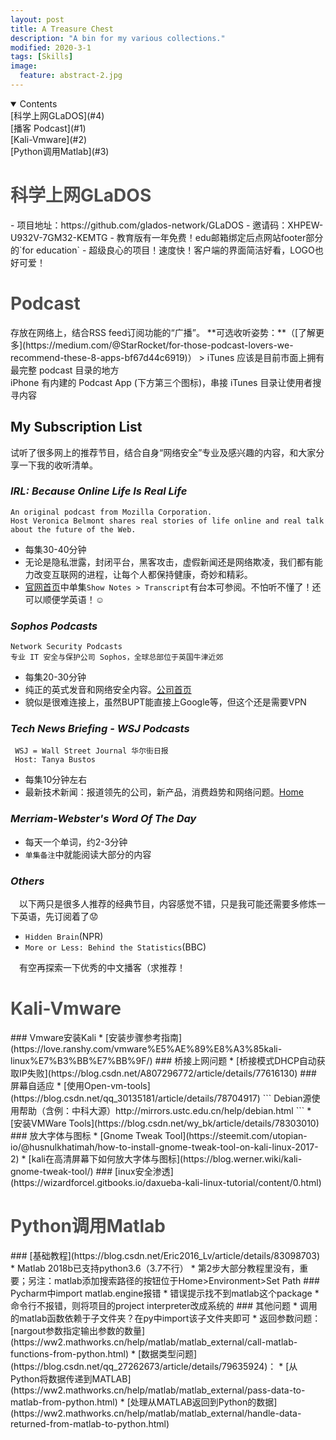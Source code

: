 ```yaml
---
layout: post
title: A Treasure Chest
description: "A bin for my various collections."
modified: 2020-3-1
tags: [Skills]
image:
  feature: abstract-2.jpg
---
```


<details open><!-- 可选open -->
<summary>Contents</summary>
<div markdown="1">
[科学上网GLaDOS](#4)<br>
[播客 Podcast](#1)<br>
[Kali-Vmware](#2)<br>
[Python调用Matlab](#3)
</div>
</details>

<h1 id="4" style="color:rgb(78, 78, 78);">科学上网GLaDOS</h1>
- 项目地址：https://github.com/glados-network/GLaDOS
- 邀请码：XHPEW-U932V-7GM32-KEMTG
- 教育版有一年免费！edu邮箱绑定后点网站footer部分的`for education`
- 超级良心的项目！速度快！客户端的界面简洁好看，LOGO也好可爱！

<!--more-->

<h1 id="1" style="color:rgb(78, 78, 78);">Podcast</h1>
存放在网络上，结合RSS feed订阅功能的“广播”。
**可选收听姿势：**（[了解更多](https://medium.com/@StarRocket/for-those-podcast-lovers-we-recommend-these-8-apps-bf67d44c6919)）
> iTunes 应该是目前市面上拥有最完整 podcast 目录的地方<br/>
iPhone 有内建的 Podcast App (下方第三个图标)，串接 iTunes 目录让使用者搜寻内容

<img src="{{site.url}}/images/podcast.png" alt="">

## My Subscription List
试听了很多网上的推荐节目，结合自身“网络安全”专业及感兴趣的内容，和大家分享一下我的收听清单。

### <cite>IRL: Because Online Life Is Real Life</cite>
    An original podcast from Mozilla Corporation.
    Host Veronica Belmont shares real stories of life online and real talk about the future of the Web.

* 每集30-40分钟
* 无论是隐私泄露，封闭平台，黑客攻击，虚假新闻还是网络欺凌，我们都有能力改变互联网的进程，让每个人都保持健康，奇妙和精彩。
* [官网首页](https://irlpodcast.org/)中单集`Show Notes > Transcript`有台本可参阅。不怕听不懂了！还可以顺便学英语！:relaxed:


### <cite>Sophos Podcasts</cite>
    Network Security Podcasts
    专业 IT 安全与保护公司 Sophos，全球总部位于英国牛津近郊

* 每集20-30分钟
* 纯正的英式发音和网络安全内容。[公司首页](https://www.sophos.com/zh-tw.aspx)
* 貌似是很难连接上，虽然BUPT能直接上Google等，但这个还是需要VPN


### <cite>Tech News Briefing - WSJ Podcasts</cite>
     WSJ = Wall Street Journal 华尔街日报
     Host: Tanya Bustos

* 每集10分钟左右
* 最新技术新闻：报道领先的公司，新产品，消费趋势和网络问题。[Home](https://www.wsj.com/podcasts/tech-news-briefing)


### <cite>Merriam-Webster's Word Of The Day</cite>
* 每天一个单词，约2-3分钟
* `单集备注`中就能阅读大部分的内容


### <cite>Others</cite>
&emsp;以下两只是很多人推荐的经典节目，内容感觉不错，只是我可能还需要多修炼一下英语，先订阅着了:worried:
* `Hidden Brain`(NPR)
* `More or Less: Behind the Statistics`(BBC)

&emsp;有空再探索一下优秀的中文播客（求推荐！

<h1 id="2" style="color:rgb(78, 78, 78);">Kali-Vmware</h1>
### Vmware安装Kali
* [安装步骤参考指南](https://love.ranshy.com/vmware%E5%AE%89%E8%A3%85kali-linux%E7%B3%BB%E7%BB%9F/)
### 桥接上网问题
* [桥接模式DHCP自动获取IP失败](https://blog.csdn.net/A807296772/article/details/77616130)
### 屏幕自适应
* [使用Open-vm-tools](https://blog.csdn.net/qq_30135181/article/details/78704917)
```
Debian源使用帮助（含例：中科大源）http://mirrors.ustc.edu.cn/help/debian.html
```
* [安装VMWare Tools](https://blog.csdn.net/wy_bk/article/details/78303010)
### 放大字体与图标
* [Gnome Tweak Tool](https://steemit.com/utopian-io/@husnulkhatimah/how-to-install-gnome-tweak-tool-on-kali-linux-2017-2)
* [kali在高清屏幕下如何放大字体与图标](https://blog.werner.wiki/kali-gnome-tweak-tool/)
### [inux安全渗透](https://wizardforcel.gitbooks.io/daxueba-kali-linux-tutorial/content/0.html)

<h1 id="3" style="color:rgb(78, 78, 78);">Python调用Matlab</h1>
### [基础教程](https://blog.csdn.net/Eric2016_Lv/article/details/83098703)
* Matlab 2018b已支持python3.6（3.7不行）
* 第2步大部分教程里没有，重要；另注：matlab添加搜索路径的按钮位于Home>Environment>Set Path
### Pycharm中import matlab.engine报错
* 错误提示找不到matlab这个package
* 命令行不报错，则将项目的project interpreter改成系统的
### 其他问题
* 调用的matlab函数依赖于子文件夹？在py中import该子文件夹即可
* 返回参数问题：[nargout参数指定输出参数的数量](https://ww2.mathworks.cn/help/matlab/matlab_external/call-matlab-functions-from-python.html)
* [数据类型问题](https://blog.csdn.net/qq_27262673/article/details/79635924)：
  * [从Python将数据传递到MATLAB](https://ww2.mathworks.cn/help/matlab/matlab_external/pass-data-to-matlab-from-python.html)
  * [处理从MATLAB返回到Python的数据](https://ww2.mathworks.cn/help/matlab/matlab_external/handle-data-returned-from-matlab-to-python.html)


